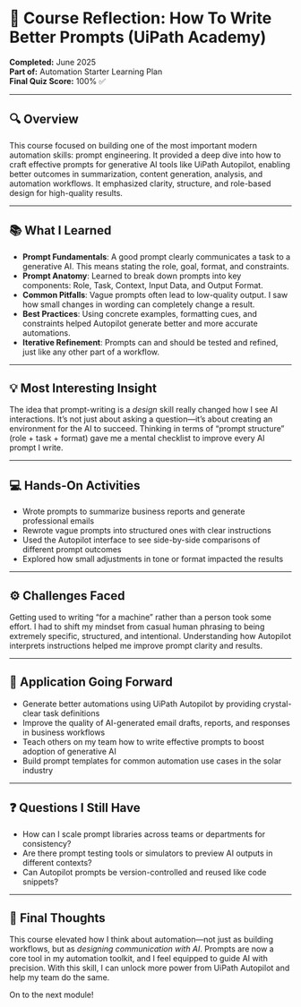 # 🧠 Course Reflection: How To Write Better Prompts (UiPath Academy)

**Completed:** June 2025  
**Part of:** Automation Starter Learning Plan  
**Final Quiz Score:** 100% ✅

---

## 🔍 Overview

This course focused on building one of the most important modern automation skills: prompt engineering. It provided a deep dive into how to craft effective prompts for generative AI tools like UiPath Autopilot, enabling better outcomes in summarization, content generation, analysis, and automation workflows. It emphasized clarity, structure, and role-based design for high-quality results.

---

## 📚 What I Learned

- **Prompt Fundamentals**: A good prompt clearly communicates a task to a generative AI. This means stating the role, goal, format, and constraints.
- **Prompt Anatomy**: Learned to break down prompts into key components: Role, Task, Context, Input Data, and Output Format.
- **Common Pitfalls**: Vague prompts often lead to low-quality output. I saw how small changes in wording can completely change a result.
- **Best Practices**: Using concrete examples, formatting cues, and constraints helped Autopilot generate better and more accurate automations.
- **Iterative Refinement**: Prompts can and should be tested and refined, just like any other part of a workflow.

---

## 💡 Most Interesting Insight

The idea that prompt-writing is a *design* skill really changed how I see AI interactions. It’s not just about asking a question—it’s about creating an environment for the AI to succeed. Thinking in terms of “prompt structure” (role + task + format) gave me a mental checklist to improve every AI prompt I write.

---

## 💻 Hands-On Activities

- Wrote prompts to summarize business reports and generate professional emails  
- Rewrote vague prompts into structured ones with clear instructions  
- Used the Autopilot interface to see side-by-side comparisons of different prompt outcomes  
- Explored how small adjustments in tone or format impacted the results

---

## ⚙️ Challenges Faced

Getting used to writing “for a machine” rather than a person took some effort. I had to shift my mindset from casual human phrasing to being extremely specific, structured, and intentional. Understanding how Autopilot interprets instructions helped me improve prompt clarity and results.

---

## 🚀 Application Going Forward

- Generate better automations using UiPath Autopilot by providing crystal-clear task definitions  
- Improve the quality of AI-generated email drafts, reports, and responses in business workflows  
- Teach others on my team how to write effective prompts to boost adoption of generative AI  
- Build prompt templates for common automation use cases in the solar industry

---

## ❓ Questions I Still Have

- How can I scale prompt libraries across teams or departments for consistency?
- Are there prompt testing tools or simulators to preview AI outputs in different contexts?
- Can Autopilot prompts be version-controlled and reused like code snippets?

---

## 🎯 Final Thoughts

This course elevated how I think about automation—not just as building workflows, but as *designing communication with AI*. Prompts are now a core tool in my automation toolkit, and I feel equipped to guide AI with precision. With this skill, I can unlock more power from UiPath Autopilot and help my team do the same.

On to the next module!
